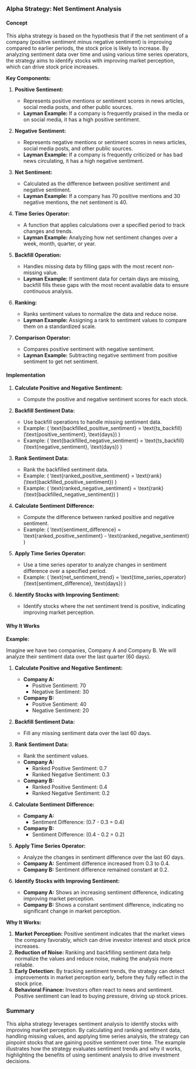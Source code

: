 ### Alpha Strategy: Net Sentiment Analysis

#### Concept
This alpha strategy is based on the hypothesis that if the net sentiment of a company (positive sentiment minus negative sentiment) is improving compared to earlier periods, the stock price is likely to increase. By analyzing sentiment data over time and using various time series operators, the strategy aims to identify stocks with improving market perception, which can drive stock price increases.

**Key Components:**

1. **Positive Sentiment:**
   - Represents positive mentions or sentiment scores in news articles, social media posts, and other public sources.
   - **Layman Example:** If a company is frequently praised in the media or on social media, it has a high positive sentiment.

2. **Negative Sentiment:**
   - Represents negative mentions or sentiment scores in news articles, social media posts, and other public sources.
   - **Layman Example:** If a company is frequently criticized or has bad news circulating, it has a high negative sentiment.

3. **Net Sentiment:**
   - Calculated as the difference between positive sentiment and negative sentiment.
   - **Layman Example:** If a company has 70 positive mentions and 30 negative mentions, the net sentiment is 40.

4. **Time Series Operator:**
   - A function that applies calculations over a specified period to track changes and trends.
   - **Layman Example:** Analyzing how net sentiment changes over a week, month, quarter, or year.

5. **Backfill Operation:**
   - Handles missing data by filling gaps with the most recent non-missing value.
   - **Layman Example:** If sentiment data for certain days are missing, backfill fills these gaps with the most recent available data to ensure continuous analysis.

6. **Ranking:**
   - Ranks sentiment values to normalize the data and reduce noise.
   - **Layman Example:** Assigning a rank to sentiment values to compare them on a standardized scale.

7. **Comparison Operator:**
   - Compares positive sentiment with negative sentiment.
   - **Layman Example:** Subtracting negative sentiment from positive sentiment to get net sentiment.

#### Implementation

1. **Calculate Positive and Negative Sentiment:**
   - Compute the positive and negative sentiment scores for each stock.

2. **Backfill Sentiment Data:**
   - Use backfill operations to handle missing sentiment data.
   - Example: \( \text{backfilled_positive_sentiment} = \text{ts_backfill}(\text{positive_sentiment}, \text{days}) \)
   - Example: \( \text{backfilled_negative_sentiment} = \text{ts_backfill}(\text{negative_sentiment}, \text{days}) \)

3. **Rank Sentiment Data:**
   - Rank the backfilled sentiment data.
   - Example: \( \text{ranked_positive_sentiment} = \text{rank}(\text{backfilled_positive_sentiment}) \)
   - Example: \( \text{ranked_negative_sentiment} = \text{rank}(\text{backfilled_negative_sentiment}) \)

4. **Calculate Sentiment Difference:**
   - Compute the difference between ranked positive and negative sentiment.
   - Example: \( \text{sentiment_difference} = \text{ranked_positive_sentiment} - \text{ranked_negative_sentiment} \)

5. **Apply Time Series Operator:**
   - Use a time series operator to analyze changes in sentiment difference over a specified period.
   - Example: \( \text{net_sentiment_trend} = \text{time_series_operator}(\text{sentiment_difference}, \text{days}) \)

6. **Identify Stocks with Improving Sentiment:**
   - Identify stocks where the net sentiment trend is positive, indicating improving market perception.

#### Why It Works

**Example:**

Imagine we have two companies, Company A and Company B. We will analyze their sentiment data over the last quarter (60 days).

1. **Calculate Positive and Negative Sentiment:**
   - **Company A:**
     - Positive Sentiment: 70
     - Negative Sentiment: 30
   - **Company B:**
     - Positive Sentiment: 40
     - Negative Sentiment: 20

2. **Backfill Sentiment Data:**
   - Fill any missing sentiment data over the last 60 days.

3. **Rank Sentiment Data:**
   - Rank the sentiment values.
   - **Company A:**
     - Ranked Positive Sentiment: 0.7
     - Ranked Negative Sentiment: 0.3
   - **Company B:**
     - Ranked Positive Sentiment: 0.4
     - Ranked Negative Sentiment: 0.2

4. **Calculate Sentiment Difference:**
   - **Company A:**
     - Sentiment Difference: \(0.7 - 0.3 = 0.4\)
   - **Company B:**
     - Sentiment Difference: \(0.4 - 0.2 = 0.2\)

5. **Apply Time Series Operator:**
   - Analyze the changes in sentiment difference over the last 60 days.
   - **Company A:** Sentiment difference increased from 0.3 to 0.4.
   - **Company B:** Sentiment difference remained constant at 0.2.

6. **Identify Stocks with Improving Sentiment:**
   - **Company A:** Shows an increasing sentiment difference, indicating improving market perception.
   - **Company B:** Shows a constant sentiment difference, indicating no significant change in market perception.

**Why It Works:**

1. **Market Perception:** Positive sentiment indicates that the market views the company favorably, which can drive investor interest and stock price increases.
2. **Reduction of Noise:** Ranking and backfilling sentiment data help normalize the values and reduce noise, making the analysis more reliable.
3. **Early Detection:** By tracking sentiment trends, the strategy can detect improvements in market perception early, before they fully reflect in the stock price.
4. **Behavioral Finance:** Investors often react to news and sentiment. Positive sentiment can lead to buying pressure, driving up stock prices.

### Summary
This alpha strategy leverages sentiment analysis to identify stocks with improving market perception. By calculating and ranking sentiment data, handling missing values, and applying time series analysis, the strategy can pinpoint stocks that are gaining positive sentiment over time. The example illustrates how the strategy evaluates sentiment trends and why it works, highlighting the benefits of using sentiment analysis to drive investment decisions.
